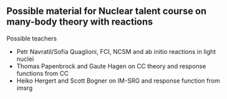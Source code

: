 ## Possible material for Nuclear talent course on many-body theory with reactions

Possible teachers
- Petr Navratil/Sofia Quaglioni, FCI, NCSM and ab initio reactions in light nuclei
- Thomas Papenbrock and Gaute Hagen on CC theory and response functions from CC
- Heiko Hergert and Scott Bogner on IM-SRG and response function from imsrg

